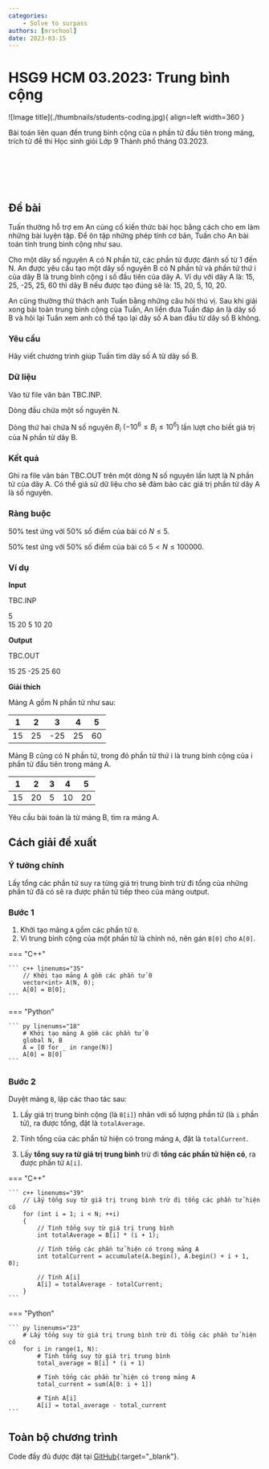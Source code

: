 ```yaml
---
categories:
    - Solve to surpass
authors: [mrschool]
date: 2023-03-15
---
```


# HSG9 HCM 03.2023: Trung bình cộng

<div class="result" markdown>
![Image title](./thumbnails/students-coding.jpg){ align=left width=360 }

Bài toán liên quan đến trung bình cộng của n phần tử đầu tiên trong mảng, trích từ đề thi Học sinh giỏi Lớp 9 Thành phố tháng 03.2023.

</div>

<br>
<br>
<br>

<!-- more -->

<br>

## Đề bài

Tuấn thường hỗ trợ em An củng cố kiến thức bài học bằng cách cho em làm những bài luyện tập. Để ôn tập những phép tính cơ bản, Tuấn cho An bài toán tính trung bình cộng như sau.

Cho một dãy số nguyên A có N phần tử, các phần tử được đánh số từ 1 đến N. An được yêu cầu tạo một dãy số nguyên B có N phần tử và phần tử thứ i của dãy B là trung bình cộng i số đầu tiên của dãy A. Ví dụ với dãy A là: 15, 25, -25, 25, 60 thì dãy B nếu được tạo đúng sẽ là: 15, 20, 5, 10, 20.

An cũng thường thử thách anh Tuấn bằng những câu hỏi thú vị. Sau khi giải xong bài toàn trung bình cộng của Tuấn, An liền đưa Tuấn đáp án là dãy số B và hỏi lại Tuấn xem anh có thể tạo lại dãy số A ban đầu từ dãy số B không.

### Yêu cầu

Hãy viết chương trình giúp Tuấn tìm dãy số A từ dãy số B.

### Dữ liệu

Vào từ file văn bản TBC.INP.

Dòng đầu chứa một số nguyên N.

Dòng thứ hai chứa N số nguyên $B_i ~ (-10^{6} \leq B_i \leq10^{6})$ lần lượt cho biết giá trị của N phần tử dãy B.

### Kết quả

Ghi ra file văn bản TBC.OUT trên một dòng N số nguyên lần lượt là N phần tử của dãy A. Có thể giả sử dữ liệu cho sẽ đảm bảo các giá trị phần tử dãy A là số nguyên.

### Ràng buộc

50% test ứng với 50% số điểm của bài có $N \leq 5$.

50% test ứng với 50% số điểm của bài có $5<N\leq100000$.

### Ví dụ

**Input**

TBC.INP

5  
15 20 5 10 20

**Output**

TBC.OUT

15 25 -25 25 60

**Giải thích**

Mảng A gồm N phần tử như sau:  

| 1 | 2 | 3 | 4 | 5 |
|---|---|---|---|---|
| 15 | 25 | -25 | 25 | 60 |

Mảng B cũng có N phần tử, trong đó phần tử thứ i là trung bình cộng của i phần tử đầu tiên trong mảng A. 

| 1 | 2 | 3 | 4 | 5 |
|---|---|---|---|---|
| 15 | 20 | 5 | 10 | 20 |

Yêu cầu bài toán là từ mảng B, tìm ra mảng A.

## Cách giải đề xuất

### Ý tưởng chính

Lấy tổng các phần tử suy ra từng giá trị trung bình trừ đi tổng của những phần tử đã có sẽ ra được phần tử tiếp theo của mảng output.

### Bước 1

1. Khởi tạo mảng `A` gồm các phần tử `0`.
2. Vì trung bình cộng của một phần tử là chính nó, nên gán `B[0]` cho `A[0]`.  

=== "C++"

    ``` c++ linenums="35"
        // Khởi tạo mảng A gồm các phần tử 0
        vector<int> A(N, 0);
        A[0] = B[0];
    ```
=== "Python"

    ``` py linenums="18"
        # Khởi tạo mảng A gồm các phần tử 0
        global N, B
        A = [0 for _ in range(N)]
        A[0] = B[0]
    ```

### Bước 2

Duyệt mảng `B`, lặp các thao tác sau:  

1. Lấy giá trị trung bình cộng (là `B[i]`) nhân với số lượng phần tử (là `i` phần tử), ra được tổng, đặt là `totalAverage`.  

2. Tính tổng của các phần tử hiện có trong mảng `A`, đặt là `totalCurrent`.  

3. Lấy **tổng suy ra từ giá trị trung bình** trừ đi **tổng các phần tử hiện có**, ra được phần tử `A[i]`.  

=== "C++"

    ``` c++ linenums="39"
        // Lấy tổng suy từ giá trị trung bình trừ đi tổng các phần tử hiện có
        for (int i = 1; i < N; ++i)
        {
            // Tính tổng suy từ giá trị trung bình
            int totalAverage = B[i] * (i + 1);
            
            // Tính tổng các phần tử hiện có trong mảng A
            int totalCurrent = accumulate(A.begin(), A.begin() + i + 1, 0);
            
            // Tính A[i]
            A[i] = totalAverage - totalCurrent;
        }
    ```
=== "Python"

    ``` py linenums="23"
        # Lấy tổng suy từ giá trị trung bình trừ đi tổng các phần tử hiện có
        for i in range(1, N):
            # Tính tổng suy từ giá trị trung bình
            total_average = B[i] * (i + 1)

            # Tính tổng các phần tử hiện có trong mảng A
            total_current = sum(A[0: i + 1])

            # Tính A[i]
            A[i] = total_average - total_current
    ```

## Toàn bộ chương trình

Code đầy đủ được đặt tại [GitHub](https://github.com/vtchitruong/HSG-UnknownSource/tree/main/TrungBinhCong){:target="_blank"}.